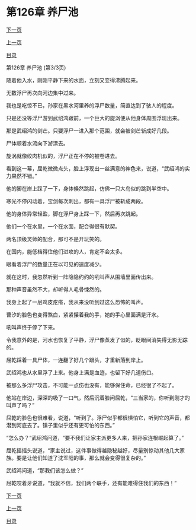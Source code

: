 <h1>第126章   养尸池</h1>
            <div><p><a href="./378_%E7%AC%AC127%E7%AB%A0_%E6%B0%B4%E5%BA%95%E9%93%9C%E6%A3%BA.md">下一页</a></p><p><a href="./376_%E7%AC%AC126%E7%AB%A0_%E5%85%BB%E5%B0%B8%E6%B1%A0.md">上一页</a></p><p><a href="../">目录</a></p></div>
            <div><p>第126章   养尸池 (第3/3页)</p><p>随着他入水，刚刚平静下来的水面，立刻又变得沸腾起来。</p><p>无数浮尸再次向河边集中过来。</p><p>我也是吃惊不已，孙家在黑水河里养的浮尸数量，简直达到了骇人的程度。</p><p>只是还没等浮尸游到武绍鸿跟前，一个巨大的旋涡便从他身体周围浮现出来。</p><p>那是武绍鸿的剑芒。只要浮尸一进入那个范围，就会被剑芒斩成好几段。</p><p>尸体顺着水流向下游漂去。</p><p>旋涡就像绞肉机似的，浮尸正在不停的被卷进去。</p><p>看到这一幕，屈乾微微点头，脸上浮现出一丝满意的神色来，说道，“武绍鸿的实力果然不错。”</p><p>他的脚在岸上踩了一下，身体倏然跳起，仿佛一只大鸟似的跳到半空中。</p><p>寒光不停闪动着，宝剑每次刺出，都有一具浮尸被斩成两段。</p><p>他的身体异常轻盈，脚在浮尸身上踩一下，然后再次跳起。</p><p>他们一个在水里，一个在水面，配合得很有默契。</p><p>两名顶级灵师的配合，那可不是开玩笑的。</p><p>在国内，能低档得住他们进攻的人，肯定不会太多。</p><p>眼看着浮尸的数量正在以可见的速度减少。</p><p>就在这时，我忽然听到一阵隐隐约约的吼叫声从围墙里面传出来。</p><p>那种声音虽然不大，却听得人毛骨悚然的。</p><p>我身上起了一层鸡皮疙瘩，我从来没听到过这么恐怖的叫声。</p><p>曹汐的脸色也变得煞白，紧紧攥着我的手，她的手心里面满是汗水。</p><p>吼叫声终于停了下来。</p><p>令我意外的是，河水也恢复了平静，浮尸像蒸发了似的，眨眼间消失得无影无踪的。</p><p>屈乾踩着一具尸体，一连翻了好几个跟头，才重新落到岸上。</p><p>武绍鸿也从水里浮了上来。他身上满是血迹，也留下好几道伤口。</p><p>被那么多浮尸攻击，不可能一点伤也没有，能够保住命，已经很了不起了。</p><p>他站在岸边，深深的吸了一口气，然后沉着脸问屈乾，“三当家的，你听到刚才的叫声了吗？”</p><p>屈乾的脸色也很难看，说道，“听到了。浮尸似乎都很惧怕它，听到它的声音，都潜到河底去了。镇子里似乎还有更可怕的东西。”</p><p>“怎么办？“武绍鸿问道，“要不我们让家主派更多人来，把孙家连根崛起算了。”</p><p>屈乾摇摇头说道，“家主说过，这件事做得越隐秘越好，尽量别惊动其他几大家族。要是让他们知道了沈军阳的事，那么就会变得很复杂的。”</p><p>武绍鸿问道，“那我们该怎么做？”</p><p>屈乾咬着牙说道，“我就不信，我们两个联手，还有能难得住我们的东西！”</p></div>
            <div><p><a href="./378_%E7%AC%AC127%E7%AB%A0_%E6%B0%B4%E5%BA%95%E9%93%9C%E6%A3%BA.md">下一页</a></p><p><a href="./376_%E7%AC%AC126%E7%AB%A0_%E5%85%BB%E5%B0%B8%E6%B1%A0.md">上一页</a></p><p><a href="../">目录</a></p></div>